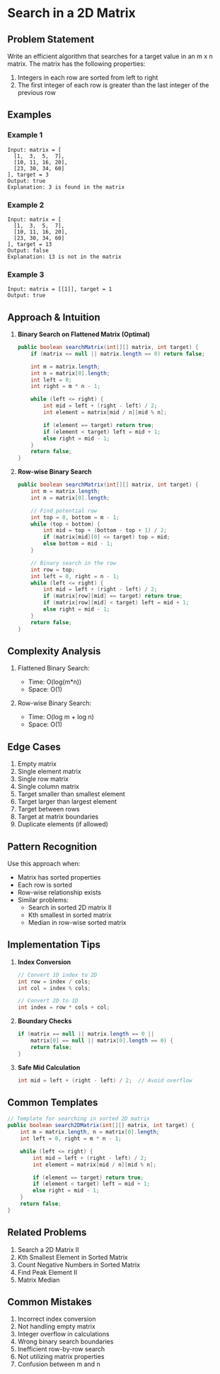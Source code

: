 # Search in a 2D Matrix

## Problem Statement

Write an efficient algorithm that searches for a target value in an m x n matrix. The matrix has the following properties:

1. Integers in each row are sorted from left to right
2. The first integer of each row is greater than the last integer of the previous row

## Examples

### Example 1

```
Input: matrix = [
  [1,  3,  5,  7],
  [10, 11, 16, 20],
  [23, 30, 34, 60]
], target = 3
Output: true
Explanation: 3 is found in the matrix
```

### Example 2

```
Input: matrix = [
  [1,  3,  5,  7],
  [10, 11, 16, 20],
  [23, 30, 34, 60]
], target = 13
Output: false
Explanation: 13 is not in the matrix
```

### Example 3

```
Input: matrix = [[1]], target = 1
Output: true
```

## Approach & Intuition

1. **Binary Search on Flattened Matrix (Optimal)**

   ```java
   public boolean searchMatrix(int[][] matrix, int target) {
       if (matrix == null || matrix.length == 0) return false;

       int m = matrix.length;
       int n = matrix[0].length;
       int left = 0;
       int right = m * n - 1;

       while (left <= right) {
           int mid = left + (right - left) / 2;
           int element = matrix[mid / n][mid % n];

           if (element == target) return true;
           if (element < target) left = mid + 1;
           else right = mid - 1;
       }
       return false;
   }
   ```

2. **Row-wise Binary Search**
   ```java
   public boolean searchMatrix(int[][] matrix, int target) {
       int m = matrix.length;
       int n = matrix[0].length;

       // Find potential row
       int top = 0, bottom = m - 1;
       while (top < bottom) {
           int mid = top + (bottom - top + 1) / 2;
           if (matrix[mid][0] <= target) top = mid;
           else bottom = mid - 1;
       }

       // Binary search in the row
       int row = top;
       int left = 0, right = n - 1;
       while (left <= right) {
           int mid = left + (right - left) / 2;
           if (matrix[row][mid] == target) return true;
           if (matrix[row][mid] < target) left = mid + 1;
           else right = mid - 1;
       }
       return false;
   }
   ```

## Complexity Analysis

1. Flattened Binary Search:

   - Time: O(log(m\*n))
   - Space: O(1)

2. Row-wise Binary Search:
   - Time: O(log m + log n)
   - Space: O(1)

## Edge Cases

1. Empty matrix
2. Single element matrix
3. Single row matrix
4. Single column matrix
5. Target smaller than smallest element
6. Target larger than largest element
7. Target between rows
8. Target at matrix boundaries
9. Duplicate elements (if allowed)

## Pattern Recognition

Use this approach when:

- Matrix has sorted properties
- Each row is sorted
- Row-wise relationship exists
- Similar problems:
  - Search in sorted 2D matrix II
  - Kth smallest in sorted matrix
  - Median in row-wise sorted matrix

## Implementation Tips

1. **Index Conversion**

   ```java
   // Convert 1D index to 2D
   int row = index / cols;
   int col = index % cols;

   // Convert 2D to 1D
   int index = row * cols + col;
   ```

2. **Boundary Checks**

   ```java
   if (matrix == null || matrix.length == 0 ||
       matrix[0] == null || matrix[0].length == 0) {
       return false;
   }
   ```

3. **Safe Mid Calculation**
   ```java
   int mid = left + (right - left) / 2;  // Avoid overflow
   ```

## Common Templates

```java
// Template for searching in sorted 2D matrix
public boolean search2DMatrix(int[][] matrix, int target) {
    int m = matrix.length, n = matrix[0].length;
    int left = 0, right = m * n - 1;

    while (left <= right) {
        int mid = left + (right - left) / 2;
        int element = matrix[mid / n][mid % n];

        if (element == target) return true;
        if (element < target) left = mid + 1;
        else right = mid - 1;
    }
    return false;
}
```

## Related Problems

1. Search a 2D Matrix II
2. Kth Smallest Element in Sorted Matrix
3. Count Negative Numbers in Sorted Matrix
4. Find Peak Element II
5. Matrix Median

## Common Mistakes

1. Incorrect index conversion
2. Not handling empty matrix
3. Integer overflow in calculations
4. Wrong binary search boundaries
5. Inefficient row-by-row search
6. Not utilizing matrix properties
7. Confusion between m and n
